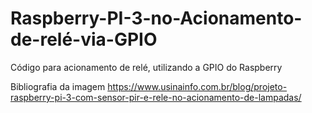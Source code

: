 # Raspberry-PI-3-no-Acionamento-de-relé-via-GPIO
Código para acionamento de relé, utilizando a GPIO do Raspberry

Bibliografia da imagem
https://www.usinainfo.com.br/blog/projeto-raspberry-pi-3-com-sensor-pir-e-rele-no-acionamento-de-lampadas/